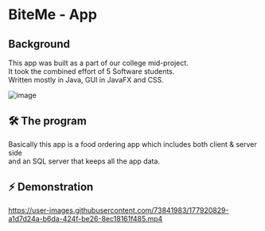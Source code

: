 
# BiteMe - App 

## Background 
This app was built as a part of our college mid-project.\
It took the combined effort of 5 Software students.\
Written mostly in Java, GUI in JavaFX and CSS.

![image](https://user-images.githubusercontent.com/73841983/157106119-64ef004f-ff2e-48b1-8df7-79f3b57ecb06.png)


## 🛠 The program 
Basically this app is a food ordering app which includes both client & server side\
and an SQL server that keeps all the app data.



## ⚡ Demonstration
 
https://user-images.githubusercontent.com/73841983/177920829-a1d7d24a-b6da-424f-be26-8ec18161f485.mp4

